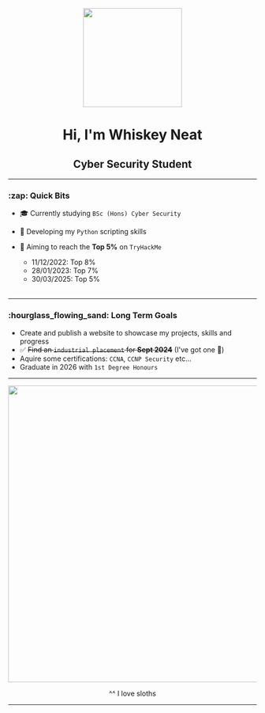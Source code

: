 <div align="center">
  <img src="https://media.giphy.com/media/H8FP5CniGPbB4zFnRR/giphy.gif" width="200"/>
</div>

  <!-- SLOTH GIF
  <img src="https://media.giphy.com/media/MXB7R8wBLfHz2/giphy.gif" width="200"/> 
  -->

<!-- DOG TYPING GIF
  <img src="https://media.giphy.com/media/eYilisUwipOEM/giphy.gif" width="200"/> 
  -->


<h1 align="center"> Hi, I'm Whiskey Neat </h1>

<h2 align="center"> Cyber Security Student </h2>

---

<h3> :zap: Quick Bits </h3>

- :mortar_board: Currently studying `BSc (Hons) Cyber Security`
- :seedling: Developing my `Python` scripting skills
- :rocket: Aiming to reach the **Top 5%** on `TryHackMe` 
  - 11/12/2022: Top 8%
  - 28/01/2023: Top 7%
  - 30/03/2025: Top 5%
 
  <br>

---

<h3> :hourglass_flowing_sand: Long Term Goals </h3>

- Create and publish a website to showcase my projects, skills and progress
- ✅ ~~Find an `industrial placement` for **Sept 2024**~~    (I've got one 🎉)
- Aquire some certifications: `CCNA`, `CCNP Security` etc...
- Graduate in 2026 with `1st Degree Honours`

---

<div align="center">
  <img src="https://media.giphy.com/media/HcFxAcCRKW8ow/giphy.gif" width="600"/>
</div>

<p align="center">^^ I love sloths</p>

---

<!--
**whiskey-neat/whiskey-neat** is a ✨ _special_ ✨ repository because its `README.md` (this file) appears on your GitHub profile.
